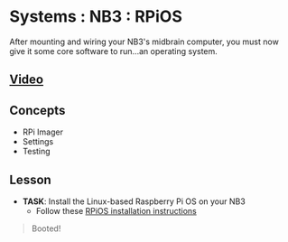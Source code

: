 # Systems : NB3 : RPiOS
After mounting and wiring your NB3's midbrain computer, you must now give it some core software to run...an operating system.

## [Video](https://vimeo.com/1036095710)

## Concepts
- RPi Imager
- Settings
- Testing

## Lesson

- **TASK**: Install the Linux-based Raspberry Pi OS on your NB3
    - Follow these [RPiOS installation instructions](/boxes/systems/rpios/README.md)
> Booted!
